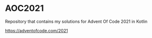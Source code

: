 # AOC2021
Repository that contains my solutions for Advent Of Code 2021 in Kotlin

https://adventofcode.com/2021
